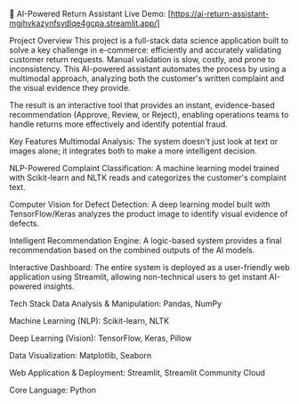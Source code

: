 🤖 AI-Powered Return Assistant
Live Demo: [https://ai-return-assistant-mgjhvkazynfsvdlqe4gcpa.streamlit.app/]

Project Overview
This project is a full-stack data science application built to solve a key challenge in e-commerce: efficiently and accurately validating customer return requests. Manual validation is slow, costly, and prone to inconsistency. This AI-powered assistant automates the process by using a multimodal approach, analyzing both the customer's written complaint and the visual evidence they provide.

The result is an interactive tool that provides an instant, evidence-based recommendation (Approve, Review, or Reject), enabling operations teams to handle returns more effectively and identify potential fraud.

Key Features
Multimodal Analysis: The system doesn't just look at text or images alone; it integrates both to make a more intelligent decision.

NLP-Powered Complaint Classification: A machine learning model trained with Scikit-learn and NLTK reads and categorizes the customer's complaint text.

Computer Vision for Defect Detection: A deep learning model built with TensorFlow/Keras analyzes the product image to identify visual evidence of defects.

Intelligent Recommendation Engine: A logic-based system provides a final recommendation based on the combined outputs of the AI models.

Interactive Dashboard: The entire system is deployed as a user-friendly web application using Streamlit, allowing non-technical users to get instant AI-powered insights.

Tech Stack
Data Analysis & Manipulation: Pandas, NumPy

Machine Learning (NLP): Scikit-learn, NLTK

Deep Learning (Vision): TensorFlow, Keras, Pillow

Data Visualization: Matplotlib, Seaborn

Web Application & Deployment: Streamlit, Streamlit Community Cloud

Core Language: Python
